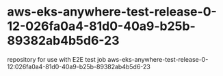 # aws-eks-anywhere-test-release-0-12-026fa0a4-81d0-40a9-b25b-89382ab4b5d6-23
repository for use with E2E test job aws-eks-anywhere-test-release-0-12:026fa0a4-81d0-40a9-b25b-89382ab4b5d6-23
